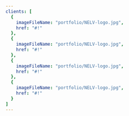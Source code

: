 ```yaml
---
clients: [
  {
    imageFileName: "portfolio/NELV-logo.jpg",
    href: "#!"
  },
  {
    imageFileName: "portfolio/NELV-logo.jpg",
    href: "#!"
  },
  {
    imageFileName: "portfolio/NELV-logo.jpg",
    href: "#!"
  },
  {
    imageFileName: "portfolio/NELV-logo.jpg",
    href: "#!"
  }
]
---
```

